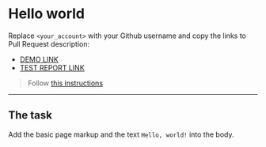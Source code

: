 # Hello world
Replace `<your_account>` with your Github username and copy the links to Pull Request description:
- [DEMO LINK](https://ruslanliapin.github.io/layout_hello-world/)
- [TEST REPORT LINK](https://ruslanliapin.github.io/layout_hello-world/report/html_report/)

> Follow [this instructions](https://mate-academy.github.io/layout_task-guideline/#how-to-solve-the-layout-tasks-on-github)
___

## The task
Add the basic page markup and the text `Hello, world!` into the body.
